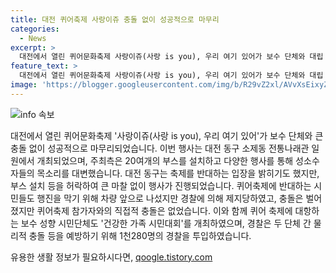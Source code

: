 ```yaml
---
title: 대전 퀴어축제 사랑이쥬 충돌 없이 성공적으로 마무리
categories:
  - News
excerpt: >
  대전에서 열린 퀴어문화축제 사랑이쥬(사랑 is you), 우리 여기 있어가 보수 단체와 대립 없이 성공적으로 마무리됐다. 축제는 6일 대전 동구 소제동 전통나래관에서 열렸고, 20여개의 부스와 다채로운 행사가 마련됐다. 대전 동구는 반대 입장을 밝히기도 했지만, 축제는 원활히 진행됐고, 참가자 700여명이 도심을 행진했다. 보수 성향 시민단체는 반대 행사를 개최했지만, 물리적 충돌은 없었다. 경찰은 두 단체 간 충돌을 막기 위해 1천280명의 인력을 투입했다.
feature_text: >
  대전에서 열린 퀴어문화축제 사랑이쥬(사랑 is you), 우리 여기 있어가 보수 단체와 대립 없이 성공적으로 마무리됐다. 축제는 6일 대전 동구 소제동 전통나래관에서 열렸고, 20여개의 부스와 다채로운 행사가 마련됐다. 대전 동구는 반대 입장을 밝히기도 했지만, 축제는 원활히 진행됐고, 참가자 700여명이 도심을 행진했다. 보수 성향 시민단체는 반대 행사를 개최했지만, 물리적 충돌은 없었다. 경찰은 두 단체 간 충돌을 막기 위해 1천280명의 인력을 투입했다.
image: 'https://blogger.googleusercontent.com/img/b/R29vZ2xl/AVvXsEixyZcFfHzMRdzZMjFBmAUKJYCLCGyLL1o632UiGVXcaFdKo_bkvkuCioo0uUKlGfBVcT3P84aROyZIXSBEx3Aw5nCQ3pTgDom1WDC4m8eifvWiAmWEEVb4x6G_l8C0QH225ldMjyaFvpxGEBGNO37VmDTDMHGhJPq73UglMfDca1-0aw/s1600/blogspot.png'
---
```


<p><img src="https://blogger.googleusercontent.com/img/b/R29vZ2xl/AVvXsEixyZcFfHzMRdzZMjFBmAUKJYCLCGyLL1o632UiGVXcaFdKo_bkvkuCioo0uUKlGfBVcT3P84aROyZIXSBEx3Aw5nCQ3pTgDom1WDC4m8eifvWiAmWEEVb4x6G_l8C0QH225ldMjyaFvpxGEBGNO37VmDTDMHGhJPq73UglMfDca1-0aw/s1600/blogspot.png" alt="info 속보" /></p>

<p data-ke-size="size16">대전에서 열린 퀴어문화축제 '사랑이쥬(사랑 is you), 우리 여기 있어'가 보수 단체와 큰 충돌 없이 성공적으로 마무리되었습니다. 이번 행사는 대전 동구 소제동 전통나래관 일원에서 개최되었으며, 주최측은 20여개의 부스를 설치하고 다양한 행사를 통해 성소수자들의 목소리를 대변했습니다. 대전 동구는 축제를 반대하는 입장을 밝히기도 했지만, 부스 설치 등을 허락하여 큰 마찰 없이 행사가 진행되었습니다. 퀴어축제에 반대하는 시민들도 행진을 막기 위해 차량 앞으로 나섰지만 경찰에 의해 제지당하였고, 충돌은 벌어졌지만 퀴어축제 참가자와의 직접적 충돌은 없었습니다. 이와 함께 퀴어 축제에 대항하는 보수 성향 시민단체도 '건강한 가족 시민대회'를 개최하였으며, 경찰은 두 단체 간 물리적 충돌 등을 예방하기 위해 1천280명의 경찰을 투입하였습니다.</p>
유용한 생활 정보가 필요하시다면, <a href="https://qoogle.tistory.com" rel="dofollow">qoogle.tistory.com</a>


